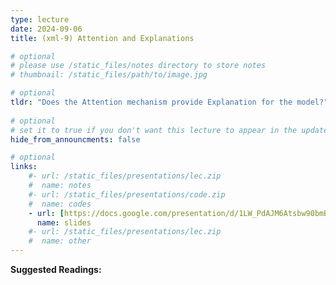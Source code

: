 ```yaml
---
type: lecture
date: 2024-09-06
title: (xml-9) Attention and Explanations

# optional
# please use /static_files/notes directory to store notes
# thumbnail: /static_files/path/to/image.jpg

# optional
tldr: "Does the Attention mechanism provide Explanation for the model?"
  
# optional
# set it to true if you don't want this lecture to appear in the updates section
hide_from_announcments: false

# optional
links: 
    #- url: /static_files/presentations/lec.zip
    #  name: notes
    #- url: /static_files/presentations/code.zip
    #  name: codes
    - url: [https://docs.google.com/presentation/d/1LW_PdAJM6Atsbw90bmB-FS7ZGRpunfdsE9xSCLv_poY/edit?usp=sharing](https://docs.google.com/presentation/d/1OMWZ0rGwuHrhnhu0hVj0_qYR3ouOoQWcW6r10EEjBKY/edit?usp=sharing)
      name: slides
    #- url: /static_files/presentations/lec.zip
    #  name: other
---
```


**Suggested Readings:**

